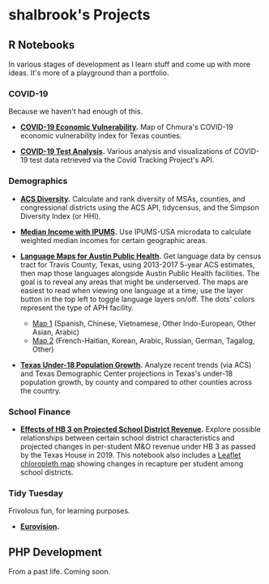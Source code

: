 # shalbrook's Projects

## R Notebooks
In various stages of development as I learn stuff and come up with more ideas. It's more of a playground than a portfolio.

### COVID-19
Because we haven't had enough of this.

- **[COVID-19 Economic Vulnerability](https://shalbrook.github.io/covid-19-economic-vulnerability/).** Map of Chmura's COVID-19 economic vulnerability index for Texas counties.

- **[COVID-19 Test Analysis](https://shalbrook.github.io/covid-19-test-analysis/).** Various analysis and visualizations of COVID-19 test data retrieved via the Covid Tracking Project's API.

### Demographics
- **[ACS Diversity](https://shalbrook.github.io/acs-diversity/).** Calculate and rank diversity of MSAs, counties, and congressional districts using the ACS API, tidycensus, and the Simpson Diversity Index (or HHI).

- **[Median Income with IPUMS](https://shalbrook.github.io/median-income-with-ipums/).** Use IPUMS-USA microdata to calculate weighted median incomes for certain geographic areas.

- **[Language Maps for Austin Public Health](https://shalbrook.github.io/language-maps-for-aph/).** Get language data by census tract for Travis County, Texas, using 2013-2017 5-year ACS estimates, then map those languages alongside Austin Public Health facilities. The goal is to reveal any areas that might be underserved. The maps are easiest to read when viewing one language at a time; use the layer button in the top left to toggle language layers on/off. The dots' colors represent the type of APH facility.
  - [Map 1](https://shalbrook.github.io/language-maps-for-aph/map1.html) (Spanish, Chinese, Vietnamese, Other Indo-European, Other Asian, Arabic)
  - [Map 2](https://shalbrook.github.io/language-maps-for-aph/map2.html) (French-Haitian, Korean, Arabic, Russian, German, Tagalog, Other)

- **[Texas Under-18 Population Growth](https://shalbrook.github.io/texas-under-18-pop-growth/).** Analyze recent trends (via ACS) and Texas Demographic Center projections in Texas's under-18 population growth, by county and compared to other counties across the country.

### School Finance
- **[Effects of HB 3 on Projected School District Revenue](https://shalbrook.github.io/hb3-school-districts/).** Explore possible relationships between certain school district characteristics and projected changes in per-student M&O revenue under HB 3 as passed by the Texas House in 2019. This notebook also includes a [Leaflet chloropleth map](https://shalbrook.github.io/hb3-school-districts/map_recapdiff_ada.html) showing changes in recapture per student among school districts.

### Tidy Tuesday
Frivolous fun, for learning purposes.
- **[Eurovision](https://shalbrook.github.io/tt-eurovision/).**

## PHP Development
From a past life. Coming soon.
